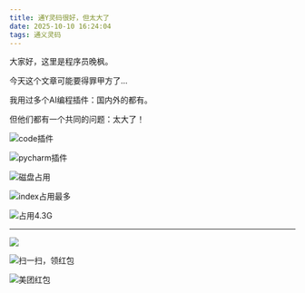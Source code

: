 ```yaml
---
title: 通Y灵码很好，但太大了
date: 2025-10-10 16:24:04
tags: 通义灵码
---
```


大家好，这里是程序员晚枫。

今天这个文章可能要得罪甲方了...

我用过多个AI编程插件：国内外的都有。

但他们都有一个共同的问题：太大了！

![code插件](https://raw.gitcode.com/user-images/assets/5027920/e9b8848e-d51e-4975-b80a-741ef4a32c92/image.png 'image.png')


![pycharm插件](https://raw.gitcode.com/user-images/assets/5027920/8e71caeb-b61c-4f64-8de2-dddcf5c599c9/image.png 'image.png')

![磁盘占用](https://raw.gitcode.com/user-images/assets/5027920/dbccff6a-2cd4-4df0-adaf-a3a0835902e7/image.png 'image.png')

![index占用最多](https://raw.gitcode.com/user-images/assets/5027920/44fef33b-e89a-48f6-b394-a6212e0608ba/image.png 'image.png')

![占用4.3G](https://raw.gitcode.com/user-images/assets/5027920/11350a02-c589-4737-bd1c-31bffaa0787a/image.png 'image.png')

---


![](https://cos.python-office.com/ads/gzh/sub-py.jpg)

![扫一扫，领红包](https://raw.gitcode.com/user-images/assets/5027920/84b09492-5f26-4c39-8e30-f056839d1993/6152d8017a3595256e51cbd9e08e148b.png '6152d8017a3595256e51cbd9e08e148b.png')
  
![美团红包](https://raw.gitcode.com/user-images/assets/5027920/84f473b9-6373-46f4-beea-b671bddc637c/6d283319df13b09a3f74a9f19bf18a97.jpg '6d283319df13b09a3f74a9f19bf18a97.jpg')



